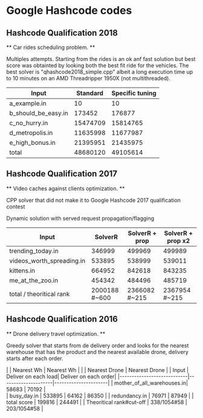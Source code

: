 # Google Hashcode codes


## Hashcode Qualification 2018

** Car rides scheduling problem. **

Multiples attempts. Starting from the rides is an ok anf fast solution but best score was obtainted by looking both the best fit ride for the vehicles.
The best solver is "qhashcode2018_simple.cpp" albeit a long execution time up to 10 minutes on an AMD Threadripper 1950X (not multithreaded).


| Input                     |  Standard      | Specific tuning|
|---------------------------|----------------|----------------|
| a_example.in              | 10             | 10             |
| b_should_be_easy.in       | 173452         | 176877         |
| c_no_hurry.in             | 15474709       | 15814765       |
| d_metropolis.in           | 11635998       | 11677987       |
| e_high_bonus.in           | 21395951       | 21435975       |
| total                     | 48680120       | 49105614       | 


## Hashcode Qualification 2017

** Video caches against clients optimization. **

CPP solver that did not make it to Google Hashcode 2017 qualification contest

Dynamic solution with served request propagation/flagging

| Input                     |  SolverR       | SolverR + prop | SolverR + prop x2 |
|---------------------------|----------------|----------------|-------------------|
| trending_today.in         |  346999        | 499969         | 499989            |
| videos_worth_spreading.in | 533895         | 538999         | 539011            |
| kittens.in                | 664952         | 842618         | 843235            |
| me_at_the_zoo.in          | 454342         | 484496         | 485719            |
| total / theoritical rank  | 2000188 #~600 | 2366082 #~215  | 2367954 #~215      |


## Hashcode Qualification 2016

** Drone delivery travel optimization. **

Greedy solver that starts from de delivery order and looks for the nearest warehouse that has the product and the nearest available drone, delivery starts after each order.

|                            | Nearest Wh          | Nearest Wh           |
|                            | Nearest Drone       | Nearest Drone        |
| Input                      | Deliver on each load| Deliver on each order| 
|----------------------------|---------------------|----------------------|
| mother_of_all_warehouses.in|  58683              | 70192                |         
| busy_day.in | 533895       | 64162               | 86350                |
| redundancy.in              | 76971               | 87949                | 
| total score                | 199816              | 244491               | 
| Theoritical rank#cut-off   | 338/1054#58         | 203/1054#58          | 
